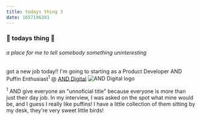 ```yaml
---
title: todays thing 3
date: 1657196381
---
```


### 💫 todays thing 💫
###### a place for me to tell somebody something uninteresting

got a new job today!! I'm going to starting as a Product Developer AND Puffin Enthusiast<sup>1</sup> @ [AND Digital](https://www.and.digital/)
![AND Digital logo](https://app.jobvite.com/logo/3522_ANDLOGORGBONWHITE_1493728768591_Company.png)


<sup>1</sup> AND give everyone an "unnoficial title" because everyone is more than just their day job. In my interview, I was asked on the spot what mine would be, and I guess I really like puffins! I have a little collection of them sitting by my desk, they're very sweet little birds! 
